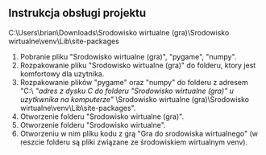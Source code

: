 ## Instrukcja obsługi projektu
C:\Users\brian\Downloads\Srodowisko wirtualne (gra)\Srodowisko wirtualne\venv\Lib\site-packages
1. Pobranie pliku "Srodowisko wirtualne (gra)", "pygame", "numpy".
2. Rozpakowanie pliku "Srodowisko wirtualne (gra)" do folderu, ktory jest komfortowy dla uzytnika.
2. Rozpakowanie plików "pygame" oraz "numpy" do folderu z adresem "C:\ *"adres z dysku C do folderu "Srodowisko wirtualne (gra)" u uzytkwnika na komputerze"* \Srodowisko wirtualne (gra)\Srodowisko wirtualne\venv\Lib\site-packages".
3. Otworzenie folderu "Srodowisko wirtualne (gra)".
4. Otworzenie folderu "Srodowisko wirtualne".
5. Otworzeniu w nim pliku kodu z grą "Gra do srodowiska wirtualnego" (w reszcie folderu są pliki związane ze środowiskiem wirtualnym venv).